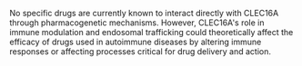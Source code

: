 No specific drugs are currently known to interact directly with CLEC16A through pharmacogenetic mechanisms. However, CLEC16A's role in immune modulation and endosomal trafficking could theoretically affect the efficacy of drugs used in autoimmune diseases by altering immune responses or affecting processes critical for drug delivery and action.